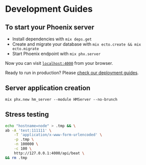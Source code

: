 # Development Guides  

## To start your Phoenix server  

  * Install dependencies with `mix deps.get`
  * Create and migrate your database with `mix ecto.create && mix ecto.migrate`
  * Start Phoenix endpoint with `mix phx.server`

Now you can visit [`localhost:4000`](http://localhost:4000) from your browser.

Ready to run in production? Please [check our deployment guides](http://www.phoenixframework.org/docs/deployment).

## Server application creation  

    mix phx.new hm_server --module HMServer --no-brunch

## Stress testing  

```bash
echo "hostname=node" > .tmp && \
ab -A 'test:111111' \
    -T 'application/x-www-form-urlencoded' \
    -p .tmp \
    -n 100000 \
    -c 100 \
    http://127.0.0.1:4000/api/beat \
&& rm .tmp
```
